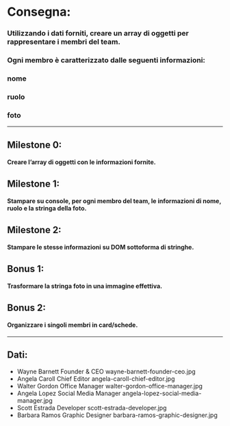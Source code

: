 # Consegna:
### Utilizzando i dati forniti, creare un array di oggetti per rappresentare i membri del team.
### Ogni membro è caratterizzato dalle seguenti informazioni:
### nome
### ruolo
### foto

-------------------------------------------------------------------

## Milestone 0:
#### Creare l’array di oggetti con le informazioni fornite.
## Milestone 1:
#### Stampare su console, per ogni membro del team, le informazioni di nome, ruolo e la stringa della foto.
## Milestone 2:
#### Stampare le stesse informazioni su DOM sottoforma di stringhe.
## Bonus 1:
#### Trasformare la stringa foto in una immagine effettiva.
## Bonus 2:
#### Organizzare i singoli membri in card/schede.

-------------------------------------------------------------------

## Dati:
- Wayne Barnett	Founder & CEO	wayne-barnett-founder-ceo.jpg
- Angela Caroll	Chief Editor	angela-caroll-chief-editor.jpg
- Walter Gordon	Office Manager	walter-gordon-office-manager.jpg
- Angela Lopez	Social Media Manager	angela-lopez-social-media-manager.jpg
- Scott Estrada	Developer	scott-estrada-developer.jpg
- Barbara Ramos	Graphic Designer	barbara-ramos-graphic-designer.jpg